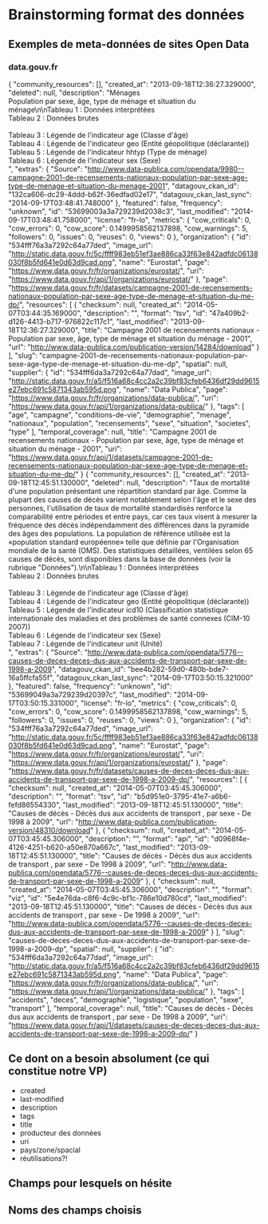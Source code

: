 # Brainstorming format des données

## Exemples de meta-données de sites Open Data

### data.gouv.fr

{
  "community_resources": [],
  "created_at": "2013-09-18T12:36:27.329000",
  "deleted": null,
  "description": "Ménages<br />Population par sexe, âge, type de ménage et situation du ménage\n\nTableau 1 : Données interprétées<br />Tableau 2 : Données brutes<br /><br />Tableau 3 : Légende de l'indicateur age (Classe d'âge)<br />Tableau 4 : Légende de l'indicateur geo (Entité géopolitique (déclarante))<br />Tableau 5 : Légende de l'indicateur hhtyp (Type de ménage)<br />Tableau 6 : Légende de l'indicateur sex (Sexe)<br />",
  "extras": {
    "Source": "http://www.data-publica.com/opendata/9980--campagne-2001-de-recensements-nationaux-population-par-sexe-age-type-de-menage-et-situation-du-menage-2001",
    "datagouv_ckan_id": "132ca606-dc29-4ddd-b62f-36edfad02e17",
    "datagouv_ckan_last_sync": "2014-09-17T03:48:41.748000"
  },
  "featured": false,
  "frequency": "unknown",
  "id": "53699003a3a729239d2038c3",
  "last_modified": "2014-09-17T03:48:41.758000",
  "license": "fr-lo",
  "metrics": {
    "cow_criticals": 0,
    "cow_errors": 0,
    "cow_score": 0.1499958562137898,
    "cow_warnings": 5,
    "followers": 0,
    "issues": 0,
    "reuses": 0,
    "views": 0
  },
  "organization": {
    "id": "534fff76a3a7292c64a77ded",
    "image_url": "http://static.data.gouv.fr/5c/ffff983eb51ef3ae886ca33f63e842adfdc06138030f8b5fd641e0d63d9cad.png",
    "name": "Eurostat",
    "page": "https://www.data.gouv.fr/fr/organizations/eurostat/",
    "uri": "https://www.data.gouv.fr/api/1/organizations/eurostat/"
  },
  "page": "https://www.data.gouv.fr/fr/datasets/campagne-2001-de-recensements-nationaux-population-par-sexe-age-type-de-menage-et-situation-du-me-dp/",
  "resources": [
    {
      "checksum": null,
      "created_at": "2014-05-07T03:44:35.169000",
      "description": "",
      "format": "tsv",
      "id": "47a409b2-d126-4413-b717-976822c117c1",
      "last_modified": "2013-09-18T12:36:27.329000",
      "title": "Campagne 2001 de recensements nationaux - Population par sexe, âge, type de ménage et situation du ménage - 2001",
      "url": "http://www.data-publica.com/publication-version/14284/download"
    }
  ],
  "slug": "campagne-2001-de-recensements-nationaux-population-par-sexe-age-type-de-menage-et-situation-du-me-dp",
  "spatial": null,
  "supplier": {
    "id": "534fff6da3a7292c64a77dad",
    "image_url": "http://static.data.gouv.fr/a5/f516a68c4cc2a2c39bf83cfeb6436df29dd9615e27ebc691c5871343ab595d.png",
    "name": "Data Publica",
    "page": "https://www.data.gouv.fr/fr/organizations/data-publica/",
    "uri": "https://www.data.gouv.fr/api/1/organizations/data-publica/"
  },
  "tags": [
    "age",
    "campagne",
    "conditions-de-vie",
    "demographie",
    "menage",
    "nationaux",
    "population",
    "recensements",
    "sexe",
    "situation",
    "societes",
    "type"
  ],
  "temporal_coverage": null,
  "title": "Campagne 2001 de recensements nationaux - Population par sexe, âge, type de ménage et situation du ménage - 2001",
  "uri": "https://www.data.gouv.fr/api/1/datasets/campagne-2001-de-recensements-nationaux-population-par-sexe-age-type-de-menage-et-situation-du-me-dp/"
}
{
  "community_resources": [],
  "created_at": "2013-09-18T12:45:51.130000",
  "deleted": null,
  "description": "Taux de mortalité d'une population présentant une répartition standard par âge. Comme la plupart des causes de décès varient notablement selon l'âge et le sexe des personnes, l'utilisation de taux de mortalité standardisés renforce la comparabilité entre périodes et entre pays, car ces taux visent à mesurer la fréquence des décès indépendamment des différences dans la pyramide des âges des populations. La population de référence utilisée est la «population standard européenne» telle que définie par l'Organisation mondiale de la santé (OMS). Des statistiques détaillées, ventilées selon 65 causes de décès, sont disponibles dans la base de données (voir la rubrique \"Données\").\n\nTableau 1 : Données interprétées<br>Tableau 2 : Données brutes<br><br>Tableau 3 : Légende de l'indicateur age (Classe d'âge)<br>Tableau 4 : Légende de l'indicateur geo (Entité géopolitique (déclarante))<br>Tableau 5 : Légende de l'indicateur icd10 (Classification statistique internationale des maladies et des problèmes de santé connexes (CIM-10 2007))<br>Tableau 6 : Légende de l'indicateur sex (Sexe)<br>Tableau 7 : Légende de l'indicateur unit (Unité)<br>",
  "extras": {
    "Source": "http://www.data-publica.com/opendata/5776--causes-de-deces-deces-dus-aux-accidents-de-transport-par-sexe-de-1998-a-2009",
    "datagouv_ckan_id": "bee4b282-59d0-480b-bde7-16a5ffcfa55f",
    "datagouv_ckan_last_sync": "2014-09-17T03:50:15.321000"
  },
  "featured": false,
  "frequency": "unknown",
  "id": "53699049a3a729239d20397c",
  "last_modified": "2014-09-17T03:50:15.331000",
  "license": "fr-lo",
  "metrics": {
    "cow_criticals": 0,
    "cow_errors": 0,
    "cow_score": 0.1499958562137898,
    "cow_warnings": 5,
    "followers": 0,
    "issues": 0,
    "reuses": 0,
    "views": 0
  },
  "organization": {
    "id": "534fff76a3a7292c64a77ded",
    "image_url": "http://static.data.gouv.fr/5c/ffff983eb51ef3ae886ca33f63e842adfdc06138030f8b5fd641e0d63d9cad.png",
    "name": "Eurostat",
    "page": "https://www.data.gouv.fr/fr/organizations/eurostat/",
    "uri": "https://www.data.gouv.fr/api/1/organizations/eurostat/"
  },
  "page": "https://www.data.gouv.fr/fr/datasets/causes-de-deces-deces-dus-aux-accidents-de-transport-par-sexe-de-1998-a-2009-dp/",
  "resources": [
    {
      "checksum": null,
      "created_at": "2014-05-07T03:45:45.306000",
      "description": "",
      "format": "tsv",
      "id": "b5d951e0-3795-41e7-a6b6-fefd86554330",
      "last_modified": "2013-09-18T12:45:51.130000",
      "title": "Causes de décès - Décès dus aux accidents de transport , par sexe - De 1998 à 2009",
      "url": "http://www.data-publica.com/publication-version/48310/download"
    },
    {
      "checksum": null,
      "created_at": "2014-05-07T03:45:45.306000",
      "description": "",
      "format": "api",
      "id": "d0968f4e-4126-4251-b620-a50e870a667c",
      "last_modified": "2013-09-18T12:45:51.130000",
      "title": "Causes de décès - Décès dus aux accidents de transport , par sexe - De 1998 à 2009",
      "url": "http://www.data-publica.com/opendata/5776--causes-de-deces-deces-dus-aux-accidents-de-transport-par-sexe-de-1998-a-2009"
    },
    {
      "checksum": null,
      "created_at": "2014-05-07T03:45:45.306000",
      "description": "",
      "format": "viz",
      "id": "5e4e76da-c8f6-4c9c-bf1c-786e10d780cd",
      "last_modified": "2013-09-18T12:45:51.130000",
      "title": "Causes de décès - Décès dus aux accidents de transport , par sexe - De 1998 à 2009",
      "url": "http://www.data-publica.com/opendata/5776--causes-de-deces-deces-dus-aux-accidents-de-transport-par-sexe-de-1998-a-2009"
    }
  ],
  "slug": "causes-de-deces-deces-dus-aux-accidents-de-transport-par-sexe-de-1998-a-2009-dp",
  "spatial": null,
  "supplier": {
    "id": "534fff6da3a7292c64a77dad",
    "image_url": "http://static.data.gouv.fr/a5/f516a68c4cc2a2c39bf83cfeb6436df29dd9615e27ebc691c5871343ab595d.png",
    "name": "Data Publica",
    "page": "https://www.data.gouv.fr/fr/organizations/data-publica/",
    "uri": "https://www.data.gouv.fr/api/1/organizations/data-publica/"
  },
  "tags": [
    "accidents",
    "deces",
    "demographie",
    "logistique",
    "population",
    "sexe",
    "transport"
  ],
  "temporal_coverage": null,
  "title": "Causes de décès - Décès dus aux accidents de transport , par sexe - De 1998 à 2009",
  "uri": "https://www.data.gouv.fr/api/1/datasets/causes-de-deces-deces-dus-aux-accidents-de-transport-par-sexe-de-1998-a-2009-dp/"
}

## Ce dont on a besoin absolument (ce qui constitue notre VP)

* created
* last-modified
* description
* tags
* title
* producteur des données
* uri
* pays/zone/spacial
* réutilisations?!

## Champs pour lesquels on hésite



## Noms des champs choisis
